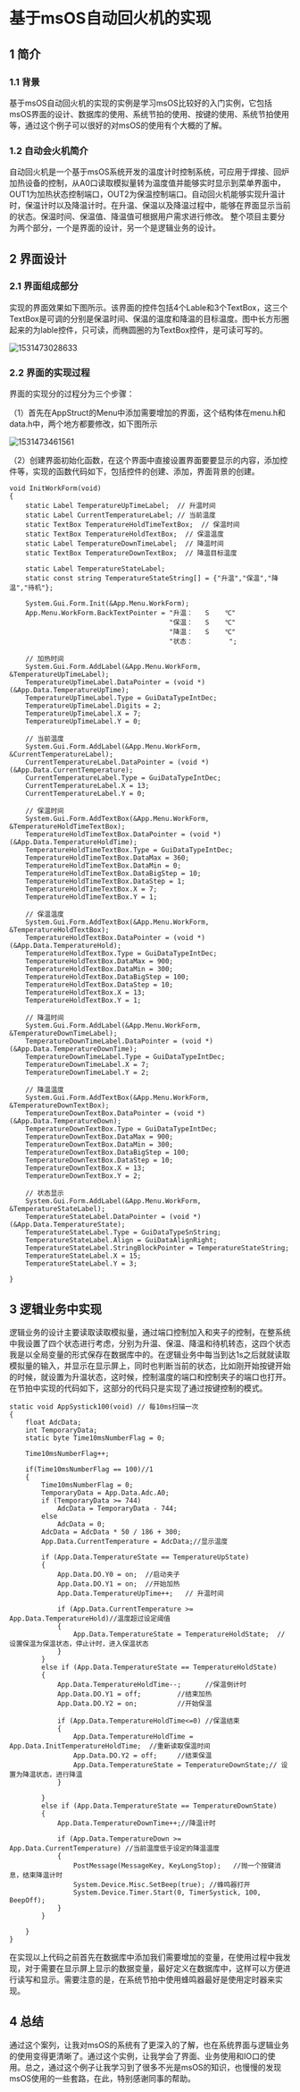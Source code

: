 # 基于msOS自动回火机的实现

## 1 简介

### 1.1 背景

基于msOS自动回火机的实现的实例是学习msOS比较好的入门实例，它包括msOS界面的设计、数据库的使用、系统节拍的使用、按键的使用、系统节拍使用等，通过这个例子可以很好的对msOS的使用有个大概的了解。

### 1.2 自动会火机简介

自动回火机是一个基于msOS系统开发的温度计时控制系统，可应用于焊接、回炉加热设备的控制，从A0口读取模拟量转为温度值并能够实时显示到菜单界面中，OUT1为加热状态控制端口，OUT2为保温控制端口。自动回火机能够实现升温计时，保温计时以及降温计时。在升温、保温以及降温过程中，能够在界面显示当前的状态。保温时间、保温值、降温值可根据用户需求进行修改。 整个项目主要分为两个部分，一个是界面的设计，另一个是逻辑业务的设计。

## 2 界面设计

### 2.1 界面组成部分

实现的界面效果如下图所示。该界面的控件包括4个Lable和3个TextBox，这三个TextBox是可调的分别是保温时间、保温的温度和降温的目标温度。图中长方形圈起来的为lable控件，只可读，而椭圆圈的为TextBox控件，是可读可写的。

![1531473028633](C:\Users\JH\Desktop\RD总结\assets\1531473028633.png)

### 2.2 界面的实现过程

界面的实现分的过程分为三个步骤：

（1）首先在AppStruct的Menu中添加需要增加的界面，这个结构体在menu.h和data.h中，两个地方都要修改，如下图所示

![1531473461561](C:\Users\JH\Desktop\RD总结\assets\1531473461561.png)

（2）创建界面初始化函数，在这个界面中直接设置界面要要显示的内容，添加控件等，实现的函数代码如下，包括控件的创建、添加，界面背景的创建。

```
void InitWorkForm(void)
{
	static Label TemperatureUpTimeLabel;  // 升温时间
    static Label CurrentTemperatureLabel; // 当前温度
	static TextBox TemperatureHoldTimeTextBox;  // 保温时间
	static TextBox TemperatureHoldTextBox;  // 保温温度
	static Label TemperatureDownTimeLabel;  // 降温时间
	static TextBox TemperatureDownTextBox;  // 降温目标温度
	
    static Label TemperatureStateLabel;
    static const string TemperatureStateString[] = {"升温","保温","降温","待机"};
    
    System.Gui.Form.Init(&App.Menu.WorkForm);
    App.Menu.WorkForm.BackTextPointer = "升温：   S    ℃"
                                        "保温：   S    ℃"
                                        "降温：   S    ℃"
                                        "状态：         ";

    // 加热时间
    System.Gui.Form.AddLabel(&App.Menu.WorkForm, &TemperatureUpTimeLabel);
    TemperatureUpTimeLabel.DataPointer = (void *)(&App.Data.TemperatureUpTime);
    TemperatureUpTimeLabel.Type = GuiDataTypeIntDec;
    TemperatureUpTimeLabel.Digits = 2;
    TemperatureUpTimeLabel.X = 7;
    TemperatureUpTimeLabel.Y = 0;

    // 当前温度
    System.Gui.Form.AddLabel(&App.Menu.WorkForm, &CurrentTemperatureLabel);
    CurrentTemperatureLabel.DataPointer = (void *)(&App.Data.CurrentTemperature);
    CurrentTemperatureLabel.Type = GuiDataTypeIntDec;
    CurrentTemperatureLabel.X = 13;
    CurrentTemperatureLabel.Y = 0;

    // 保温时间
    System.Gui.Form.AddTextBox(&App.Menu.WorkForm, &TemperatureHoldTimeTextBox);
    TemperatureHoldTimeTextBox.DataPointer = (void *)(&App.Data.TemperatureHoldTime);
    TemperatureHoldTimeTextBox.Type = GuiDataTypeIntDec;
    TemperatureHoldTimeTextBox.DataMax = 360;
    TemperatureHoldTimeTextBox.DataMin = 0;
    TemperatureHoldTimeTextBox.DataBigStep = 10;
    TemperatureHoldTimeTextBox.DataStep = 1;
    TemperatureHoldTimeTextBox.X = 7;
    TemperatureHoldTimeTextBox.Y = 1;
		
    // 保温温度
    System.Gui.Form.AddTextBox(&App.Menu.WorkForm, &TemperatureHoldTextBox);
    TemperatureHoldTextBox.DataPointer = (void *)(&App.Data.TemperatureHold);
    TemperatureHoldTextBox.Type = GuiDataTypeIntDec;
    TemperatureHoldTextBox.DataMax = 900;
    TemperatureHoldTextBox.DataMin = 300;
    TemperatureHoldTextBox.DataBigStep = 100;
    TemperatureHoldTextBox.DataStep = 10;
    TemperatureHoldTextBox.X = 13;
    TemperatureHoldTextBox.Y = 1;

    // 降温时间
    System.Gui.Form.AddLabel(&App.Menu.WorkForm, &TemperatureDownTimeLabel);
    TemperatureDownTimeLabel.DataPointer = (void *)(&App.Data.TemperatureDownTime);
    TemperatureDownTimeLabel.Type = GuiDataTypeIntDec;
    TemperatureDownTimeLabel.X = 7;
    TemperatureDownTimeLabel.Y = 2;

    // 降温温度
    System.Gui.Form.AddTextBox(&App.Menu.WorkForm, &TemperatureDownTextBox);
    TemperatureDownTextBox.DataPointer = (void *)(&App.Data.TemperatureDown);
    TemperatureDownTextBox.Type = GuiDataTypeIntDec;
    TemperatureDownTextBox.DataMax = 900;
    TemperatureDownTextBox.DataMin = 300;
    TemperatureDownTextBox.DataBigStep = 100;
    TemperatureDownTextBox.DataStep = 10;
    TemperatureDownTextBox.X = 13;
    TemperatureDownTextBox.Y = 2;

    // 状态显示
    System.Gui.Form.AddLabel(&App.Menu.WorkForm, &TemperatureStateLabel);
    TemperatureStateLabel.DataPointer = (void *)(&App.Data.TemperatureState);
    TemperatureStateLabel.Type = GuiDataTypeSnString;
    TemperatureStateLabel.Align = GuiDataAlignRight;
    TemperatureStateLabel.StringBlockPointer = TemperatureStateString;
    TemperatureStateLabel.X = 15;
    TemperatureStateLabel.Y = 3;

}
```



## 3 逻辑业务中实现

逻辑业务的设计主要读取读取模拟量，通过端口控制加入和夹子的控制，在整系统中我设置了四个状态进行考虑，分别为升温、保温、降温和待机转态，这四个状态我是以全局变量的形式保存在数据库中的。在逻辑业务中每当到达1s之后就就读取模拟量的输入，并显示在显示屏上，同时也判断当前的状态，比如刚开始按键开始的时候，就设置为升温状态，这时候，控制温度的端口和控制夹子的端口也打开。在节拍中实现的代码如下，这部分的代码只是实现了通过按键控制的模式。

```
static void AppSystick100(void) // 每10ms扫描一次
{
    float AdcData;
    int TemporaryData;
    static byte Time10msNumberFlag = 0;   
    
    Time10msNumberFlag++;
    
    if(Time10msNumberFlag == 100)//1
    {						
        Time10msNumberFlag = 0;
        TemporaryData = App.Data.Adc.A0;
        if (TemporaryData >= 744)
            AdcData = TemporaryData - 744;
        else
            AdcData = 0;
        AdcData = AdcData * 50 / 186 + 300;		
        App.Data.CurrentTemperature = AdcData;//显示温度
				
        if (App.Data.TemperatureState == TemperatureUpState)
        {
            App.Data.DO.Y0 = on;  //启动夹子
            App.Data.DO.Y1 = on;  //开始加热 
            App.Data.TemperatureUpTime++;   // 升温时间
				
            if (App.Data.CurrentTemperature >= App.Data.TemperatureHold)//温度超过设定阈值
            {
                App.Data.TemperatureState = TemperatureHoldState;  //设置保温为保温状态，停止计时，进入保温状态          
            }		
        }
		else if (App.Data.TemperatureState == TemperatureHoldState)
        {
            App.Data.TemperatureHoldTime--;      //保温倒计时
            App.Data.DO.Y1 = off;         //结束加热
            App.Data.DO.Y2 = on;          //开始保温
            
            if (App.Data.TemperatureHoldTime<=0) //保温结束
            {
                App.Data.TemperatureHoldTime = App.Data.InitTemperatureHoldTime;  //重新读取保温时间
                App.Data.DO.Y2 = off;     //结束保温
                App.Data.TemperatureState = TemperatureDownState;// 设置为降温状态，进行降温	
            }
            	
        }
		else if (App.Data.TemperatureState == TemperatureDownState)
        {
            App.Data.TemperatureDownTime++;//降温计时
            
            if (App.Data.TemperatureDown >= App.Data.CurrentTemperature) //当前温度低于设定的降温温度
            {				
                PostMessage(MessageKey, KeyLongStop);	//抛一个按键消息，结束降温计时 
                System.Device.Misc.SetBeep(true); //蜂鸣器打开
                System.Device.Timer.Start(0, TimerSystick, 100, BeepOff);
            }
        }
		 
	}       	
}
```

在实现以上代码之前首先在数据库中添加我们需要增加的变量，在使用过程中我发现，对于需要在显示屏上显示的数据变量，最好定义在数据库中，这样可以方便进行读写和显示。需要注意的是，在系统节拍中使用蜂鸣器最好是使用定时器来实现。

## 4 总结

通过这个案列，让我对msOS的系统有了更深入的了解，也在系统界面与逻辑业务的使用变得更清晰了。通过这个实例，让我学会了界面、业务使用和IO口的使用。总之，通过这个例子让我学习到了很多不光是msOS的知识，也慢慢的发现msOS使用的一些套路，在此，特别感谢同事的帮助。